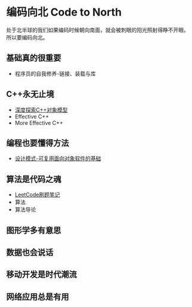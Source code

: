 # 编码向北 Code to North

处于北半球的我们如果编码时候朝向南面，就会被刺眼的阳光照射得睁不开眼。  
所以要编码向北。

## 基础真的很重要

- 程序员的自我修养-链接、装载与库

## C++永无止境

- [深度探索C++对象模型](./InsideCppObjectModel/Readme.md)
- Effective C++
- More Effective C++

## 编程也要懂得方法

- [设计模式-可复用面向对象软件的基础](./DesignPatterns/Readme.md)

## 算法是代码之魂

- [LeetCode刷题笔记](./Leetcode/Readme.md)
- 算法
- 算法导论

## 图形学多有意思

## 数据也会说话

## 移动开发是时代潮流

## 网络应用总是有用
